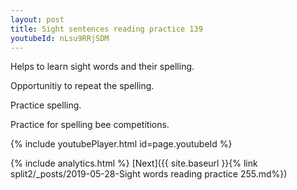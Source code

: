 ```yaml
---
layout: post
title: Sight sentences reading practice 139
youtubeId: nLsu9RRjSDM
---
```

 
 
Helps to learn sight words and their spelling.

Opportunitiy to repeat the spelling. 

Practice spelling. 
 
Practice for spelling bee competitions. 
 
{% include youtubePlayer.html id=page.youtubeId %}
 
 
{% include analytics.html %} 
[Next]({{ site.baseurl }}{% link  split2/_posts/2019-05-28-Sight words reading practice 255.md%})
 
